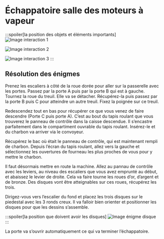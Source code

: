 # Échappatoire salle des moteurs à vapeur

:::spoiler[la position des objets et éléments importants]
![Image interaction 1](/assets/jeu/999/guide/echappatoires/salle_des_moteurs_a_vapeur/interaction_1.webp)

![Image interaction 2](/assets/jeu/999/guide/echappatoires/salle_des_moteurs_a_vapeur/interaction_2.webp)

![Image interaction 3](/assets/jeu/999/guide/echappatoires/salle_des_moteurs_a_vapeur/interaction_3.webp)
:::

## Résolution des énigmes

Prenez les escaliers à côté de la roue dorée pour aller sur la passerelle avec les portes. Passez par la porte A puis par la porte B qui est à gauche. Tournez la roue du treuil. Elle va se détacher. Récupérez-la puis passez par la porte B puis C pour atteindre un autre treuil. Fixez la poignée sur ce treuil.

Redescendez tout en bas pour récupérer ce que vous venez de faire descendre (Porte C puis porte A). C’est au bout du tapis roulant que vous trouverez le panneau de contrôle dans la caisse descendue. Il s’encastre parfaitement dans le compartiment ouvrable du tapis roulant. Insérez-le et du charbon va arriver via le convoyeur.

Récupérez le bac où était le panneau de contrôle, qui est maintenant rempli de charbon. Depuis l’écran du tapis roulant, allez vers la gauche et sélectionnez les ouvertures de fourneau les plus proches de vous pour y mettre le charbon.

Il faut désormais mettre en route la machine. Allez au pannau de contrôle avec les leviers, au niveau des escaliers que vous avez emprunté au début, et abaissez le levier de droite. Cela va faire tourne les roues d’or, d’argent et de bronze. Des disques vont être atteignables sur ces roues, récupérez les trois.

Dirigez-vous vers l’escalier du fond et placez les trois disques sur le piedestal avec les 3 ronds creux.
Il va falloir bien orienter et positionner les disques pour que les dessins s’assemble.

:::spoiler[la position que doivent avoir les disques]
![Image énigme disque](/assets/jeu/999/guide/echappatoires/salle_des_moteurs_a_vapeur/enigme.webp)
:::

La porte va s’ouvrir automatiquement ce qui va terminer l’échappatoire.